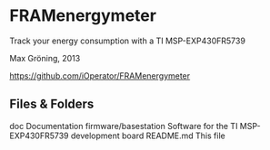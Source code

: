 FRAMenergymeter
===============

Track your energy consumption with a TI MSP-EXP430FR5739

Max Gröning, 2013

https://github.com/iOperator/FRAMenergymeter

Files & Folders
---------------

doc                     Documentation
firmware/basestation    Software for the TI MSP-EXP430FR5739 development board
README.md               This file
